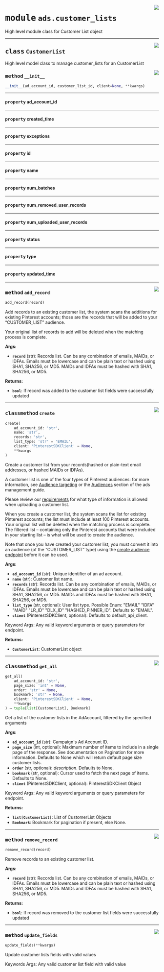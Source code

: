 <!-- markdownlint-disable -->

<a href="https://github.com/pinterest/pinterest-python-sdk/blob/main/docs/pinterest/ads/customer_lists.py#L0"><img align="right" style="float:right;" src="https://img.shields.io/badge/-source-cccccc?style=flat-square"></a>

# <kbd>module</kbd> `ads.customer_lists`
High level module class for Customer List object 



---

<a href="https://github.com/pinterest/pinterest-python-sdk/blob/main/docs/pinterest/ads/customer_lists.py#L19"><img align="right" style="float:right;" src="https://img.shields.io/badge/-source-cccccc?style=flat-square"></a>

## <kbd>class</kbd> `CustomerList`
High level model class to manage customer_lists for an CustomerList 

<a href="https://github.com/pinterest/pinterest-python-sdk/blob/main/docs/pinterest/ads/customer_lists.py#L24"><img align="right" style="float:right;" src="https://img.shields.io/badge/-source-cccccc?style=flat-square"></a>

### <kbd>method</kbd> `__init__`

```python
__init__(ad_account_id, customer_list_id, client=None, **kwargs)
```






---

#### <kbd>property</kbd> ad_account_id





---

#### <kbd>property</kbd> created_time





---

#### <kbd>property</kbd> exceptions





---

#### <kbd>property</kbd> id





---

#### <kbd>property</kbd> name





---

#### <kbd>property</kbd> num_batches





---

#### <kbd>property</kbd> num_removed_user_records





---

#### <kbd>property</kbd> num_uploaded_user_records





---

#### <kbd>property</kbd> status





---

#### <kbd>property</kbd> type





---

#### <kbd>property</kbd> updated_time







---

<a href="https://github.com/pinterest/pinterest-python-sdk/blob/main/docs/pinterest/ads/customer_lists.py#L245"><img align="right" style="float:right;" src="https://img.shields.io/badge/-source-cccccc?style=flat-square"></a>

### <kbd>method</kbd> `add_record`

```python
add_record(record)
```

Add records to an existing customer list, the system scans the additions for existing Pinterest accounts; those are the records that will be added to your “CUSTOMER_LIST” audience. 

Your original list of records to add will be deleted when the matching process is complete. 



**Args:**
 
 - <b>`record`</b> (str):  Records list. Can be any combination of emails, MAIDs, or IDFAs. Emails must be lowercase and can be plain text or hashed using SHA1, SHA256, or MD5. MAIDs and IDFAs must be hashed with SHA1, SHA256, or MD5. 



**Returns:**
 
 - <b>`bool`</b>:  If record was added to the customer list fields were successfully updated 

---

<a href="https://github.com/pinterest/pinterest-python-sdk/blob/main/docs/pinterest/ads/customer_lists.py#L106"><img align="right" style="float:right;" src="https://img.shields.io/badge/-source-cccccc?style=flat-square"></a>

### <kbd>classmethod</kbd> `create`

```python
create(
    ad_account_id: 'str',
    name: 'str',
    records: 'str',
    list_type: 'str' = 'EMAIL',
    client: 'PinterestSDKClient' = None,
    **kwargs
)
```

Create a customer list from your records(hashed or plain-text email addresses, or hashed MAIDs or IDFAs). 

A customer list is one of the four types of Pinterest audiences: for more information, see <a href="https://help.pinterest.com/en/business/article/audience-targeting">Audience targeting</a> or the <a href="https://developers.pinterest.com/docs/features/ads-management/#Audiences">Audiences</a> section of the ads management guide. 

Please review our <a href="https://help.pinterest.com/en/business/article/audience-targeting#section-13341">requirements</a> for what type of information is allowed when uploading a customer list. 

When you create a customer list, the system scans the list for existing Pinterest accounts; the list must include at least 100 Pinterest accounts. Your original list will be deleted when the matching process is complete. The filtered list – containing only the Pinterest accounts that were included in your starting list – is what will be used to create the audience. 

Note that once you have created your customer list, you must convert it into an audience (of the “CUSTOMER_LIST” type) using the <a href="https://developers.pinterest.com/docs/api/v5/#operation/create_audience_handler">create audience endpoint</a> before it can be used. 





**Args:**
 
 - <b>`ad_account_id`</b> (str):  Unique identifier of an ad account. 
 - <b>`name`</b> (str):  Customer list name. 
 - <b>`records`</b> (str):  Records list. Can be any combination of emails, MAIDs, or IDFAs. Emails must be lowercase  and can be plain text or hashed using SHA1, SHA256, or MD5. MAIDs and IDFAs must be hashed with SHA1, SHA256, or MD5. 
 - <b>`list_type`</b> (str, optional):  User list type. Possible Enum: "EMAIL" "IDFA" "MAID" "LR_ID" "DLX_ID" "HASHED_PINNER_ID". Defaults to "EMAIL". 
 - <b>`client`</b> (PinterestSDKClient, optional):  Defaults to default_api_client. 

Keyword Args: Any valid keyword arguments or query parameters for endpoint. 



**Returns:**
 
 - <b>`CustomerList`</b>:  CustomerList object 

---

<a href="https://github.com/pinterest/pinterest-python-sdk/blob/main/docs/pinterest/ads/customer_lists.py#L192"><img align="right" style="float:right;" src="https://img.shields.io/badge/-source-cccccc?style=flat-square"></a>

### <kbd>classmethod</kbd> `get_all`

```python
get_all(
    ad_account_id: 'str',
    page_size: 'int' = None,
    order: 'str' = None,
    bookmark: 'str' = None,
    client: 'PinterestSDKClient' = None,
    **kwargs
) → tuple[list[CustomerList], Bookmark]
```

Get a list of the customer lists in the AdAccount, filtered by the specified arguments 



**Args:**
 
 - <b>`ad_account_id`</b> (str):  Campaign's Ad Account ID. 
 - <b>`page_size`</b> (int, optional):  Maximum number of items to include in a single page of the response.  See documentation on Pagination for more information. Defaults to None which will  return default page size customer lists. 
 - <b>`order`</b> (str, optional):  _description_. Defaults to None. 
 - <b>`bookmark`</b> (str, optional):  Cursor used to fetch the next page of items. Defaults to None. 
 - <b>`client`</b> (PinterestSDKClient, optional):  PinterestSDKClient Object 

Keyword Args: Any valid keyword arguments or query parameters for endpoint. 



**Returns:**
 
 - <b>`list[CustomerList]`</b>:  List of CustomerList Objects 
 - <b>`Bookmark`</b>:  Bookmark for pagination if present, else None. 

---

<a href="https://github.com/pinterest/pinterest-python-sdk/blob/main/docs/pinterest/ads/customer_lists.py#L266"><img align="right" style="float:right;" src="https://img.shields.io/badge/-source-cccccc?style=flat-square"></a>

### <kbd>method</kbd> `remove_record`

```python
remove_record(record)
```

Remove records to an existing customer list. 



**Args:**
 
 - <b>`record`</b> (str):  Records list. Can be any combination of emails, MAIDs, or IDFAs. Emails must be lowercase and can be plain text or hashed using SHA1, SHA256, or MD5. MAIDs and IDFAs must be hashed with SHA1, SHA256, or MD5. 



**Returns:**
 
 - <b>`bool`</b>:  If record was removed to the customer list fields were successfully updated 

---

<a href="https://github.com/pinterest/pinterest-python-sdk/blob/main/docs/pinterest/ads/customer_lists.py#L171"><img align="right" style="float:right;" src="https://img.shields.io/badge/-source-cccccc?style=flat-square"></a>

### <kbd>method</kbd> `update_fields`

```python
update_fields(**kwargs)
```

Update customer lists fields with valid values 

Keywords Args:  Any valid customer list field with valid value 



